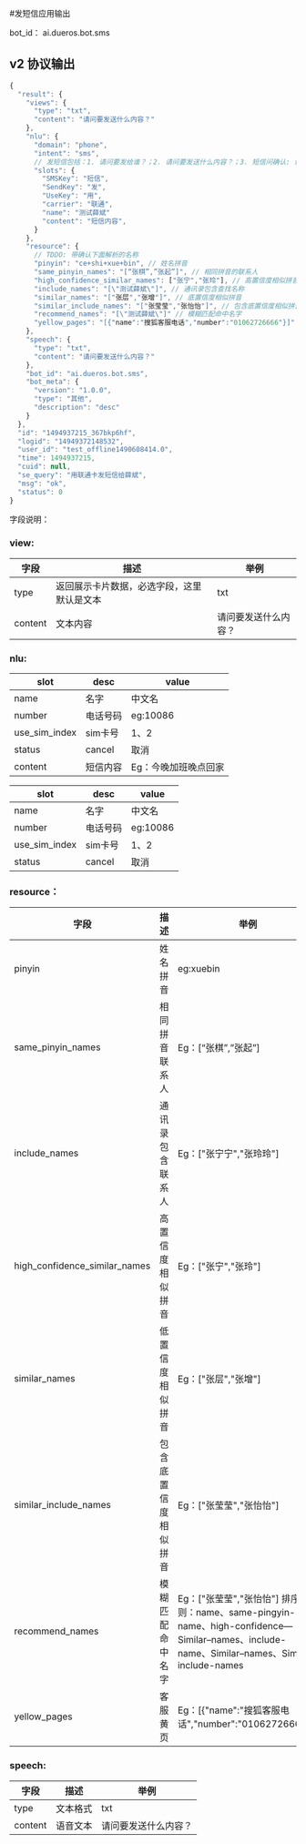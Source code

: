 ﻿#发短信应用输出

bot_id： ai.dueros.bot.sms

## v2 协议输出
```javascript
{
  "result": {
    "views": {
      "type": "txt",
      "content": "请问要发送什么内容？"
    },
    "nlu": {
      "domain": "phone",
      "intent": "sms",
      // 发短信包括：1. 请问要发给谁？；2. 请问要发送什么内容？；3. 短信问确认: 请问你要发送、取消还是修改？；4. 短信主动取消；5. 短信结束，正在为你发送短信
      "slots": {
        "SMSKey": "短信",
        "SendKey": "发",
        "UseKey": "用",
        "carrier": "联通",
        "name": "测试薛斌"
        "content": "短信内容",
      }
    },
    "resource": {
      // TDDO: 带确认下面解析的名称
      "pinyin": "ce+shi+xue+bin", // 姓名拼音
      "same_pinyin_names": "[“张棋”,”张起”]", // 相同拼音的联系人
      "high_confidence_similar_names": ["张宁","张玲"], // 高置信度相似拼音
      "include_names": "[\"测试薛斌\"]", // 通讯录包含查找名称
      "similar_names": "["张层","张增"]", // 底置信度相似拼音
      "similar_include_names": "["张莹莹","张怡怡"]", // 包含底置信度相似拼音
      "recommend_names": "[\"测试薛斌\"]" // 模糊匹配命中名字
      "yellow_pages": "[{"name":"搜狐客服电话","number":"01062726666"}]"  // 阿拉丁黄页客服
    },
    "speech": {
      "type": "txt",
      "content": "请问要发送什么内容？"
    },
    "bot_id": "ai.dueros.bot.sms",
    "bot_meta": {
      "version": "1.0.0",
      "type": "其他",
      "description": "desc"
    }
  },
  "id": "1494937215_367bkp6hf",
  "logid": "14949372148532",
  "user_id": "test_offline1490608414.0",
  "time": 1494937215,
  "cuid": null,
  "se_query": "用联通卡发短信给薛斌",
  "msg": "ok",
  "status": 0
}
```


字段说明：
### view:

|字段 | 描述 | 举例 | 
|---|---|---|
|type | 返回展示卡片数据，必选字段，这里默认是文本 | txt | 
|content | 文本内容 | 请问要发送什么内容？ | 

### nlu:

|slot |desc | value | 
|---|---|---|
|name | 名字 | 中文名 | 
|number | 电话号码 | eg:10086 | 
|use_sim_index | sim卡号 | 1、2 | 
|status|cancel|取消|
|content|短信内容|Eg：今晚加班晚点回家|


|slot |desc | value | 
|---|---|---|
|name | 名字 | 中文名 | 
|number | 电话号码 | eg:10086 | 
|use_sim_index | sim卡号 | 1、2 | 
|status|cancel|取消|


### resource：

|字段 | 描述 | 举例 | 
|---|---|---|
|pinyin | 姓名拼音 | eg:xuebin | 
|same_pinyin_names | 相同拼音联系人 | Eg：[“张棋”,”张起”]|
|include_names | 通讯录包含联系人 | Eg：["张宁宁","张玲玲"]|
|high_confidence_similar_names | 高置信度相似拼音 | Eg：["张宁","张玲"]|
|similar_names | 低置信度相似拼音 | Eg：["张层","张增"]|
|similar_include_names | 包含底置信度相似拼音 | Eg：["张莹莹","张怡怡"]|
|recommend_names | 模糊匹配命中名字 | Eg：["张莹莹","张怡怡"] 排序规则：name、same-pingyin-name、high-confidence—Similar–names、include-name、Similar–names、Similar–include-names|
|yellow_pages | 客服黄页 | Eg：[{"name":"搜狐客服电话","number":"01062726666"}]|


### speech:

|字段 | 描述 | 举例 | 
|---|---|---|
|type | 文本格式 | txt | 
|content | 语音文本 | 请问要发送什么内容？ | 
